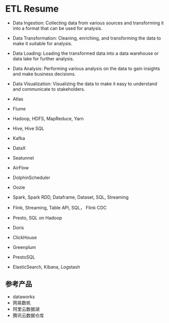 # ETL Resume

- Data Ingestion: Collecting data from various sources and transforming it into a format that can be used for analysis.
- Data Transformation: Cleaning, enriching, and transforming the data to make it suitable for analysis.
- Data Loading: Loading the transformed data into a data warehouse or data lake for further analysis.
- Data Analysis: Performing various analysis on the data to gain insights and make business decisions.
- Data Visualization: Visualizing the data to make it easy to understand and communicate to stakeholders.

- Atlas
- Flume
- Hadoop, HDFS, MapReduce, Yarn
- Hive, Hive SQL
- Kafka
- DataX
- Seatunnel
- AirFlow
- DolphinScheduler
- Oozie

- Spark, Spark RDD, Dataframe, Dataset, SQL, Streaming
- Flink, Streaming, Table API, SQL， Flink CDC

- Presto, SQL on Hadoop
- Doris
- ClickHouse
- Greenplum
- PrestoSQL

- ElasticSearch, Kibana, Logstash

## 参考产品

- dataworks
- 网易数帆
- 阿里云数据湖
- 腾讯云数据仓库
